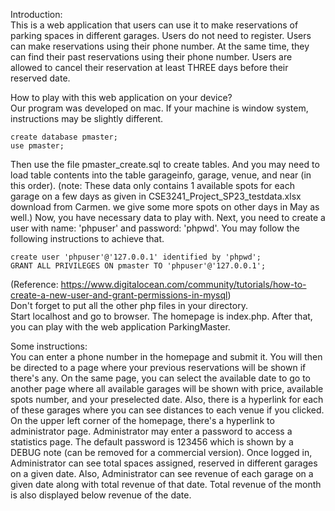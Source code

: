 Introduction:<br>
This is a web application that users can use it to make reservations of parking spaces in different garages. 
Users do not need to register. 
Users can make reservations using their phone number. 
At the same time, they can find their past reservations using their phone number. 
Users are allowed to cancel their reservation at least THREE days before their reserved date.

How to play with this web application on your device?<br>
Our program was developed on mac. 
If your machine is window system, instructions may be slightly different.

	create database pmaster;
	use pmaster;
 
Then use the file pmaster_create.sql to create tables.
And you may need to load table contents into the table garageinfo, garage, venue, and near (in this order).
(note: These data only contains 1 available spots for each garage on a few days as given in CSE3241_Project_SP23_testdata.xlsx download from Carmen.
we give some more spots on other days in May as well.)
Now, you have necessary data to play with.
Next, you need to create a user with name: 'phpuser' and password: 'phpwd'.
You may follow the following instructions to achieve that.
 
	create user 'phpuser'@'127.0.0.1' identified by 'phpwd';
	GRANT ALL PRIVILEGES ON pmaster TO 'phpuser'@'127.0.0.1';
 
(Reference: https://www.digitalocean.com/community/tutorials/how-to-create-a-new-user-and-grant-permissions-in-mysql)<br>
Don't forget to put all the other php files in your directory.<br>
Start localhost and go to browser. The homepage is index.php.
After that, you can play with the web application ParkingMaster.<br>

Some instructions:<br>
You can enter a phone number in the homepage and submit it.
You will then be directed to a page where your previous reservations will be shown if there's any.
On the same page, you can select the available date to go to another page where all available garages will be shown with price, available spots number, and your preselected date. 
Also, there is a hyperlink for each of these garages where you can see distances to each venue if you clicked.
On the upper left corner of the homepage, there's a hyperlink to administrator page.
Administrator may enter a password to access a statistics page.
The default password is 123456 which is shown by a DEBUG note (can be removed for a commercial version).
Once logged in, Administrator can see total spaces assigned, reserved in different garages on a given date.
Also, Administrator can see revenue of each garage on a given date along with total revenue of that date.
Total revenue of the month is also displayed below revenue of the date.
